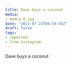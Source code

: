 ```yaml
---
title: Dave buys a coconut
media:
- media-0.jpg
date: "2011-07-23T04:59:45Z"
draft: false
tags:
- imported
- from-instagram
---
```

Dave buys a coconut
